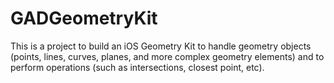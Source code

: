 # GADGeometryKit

This is a project to build an iOS Geometry Kit to handle geometry objects (points, lines, curves, planes, and more complex geometry elements) and to perform operations (such as intersections, closest point, etc).
